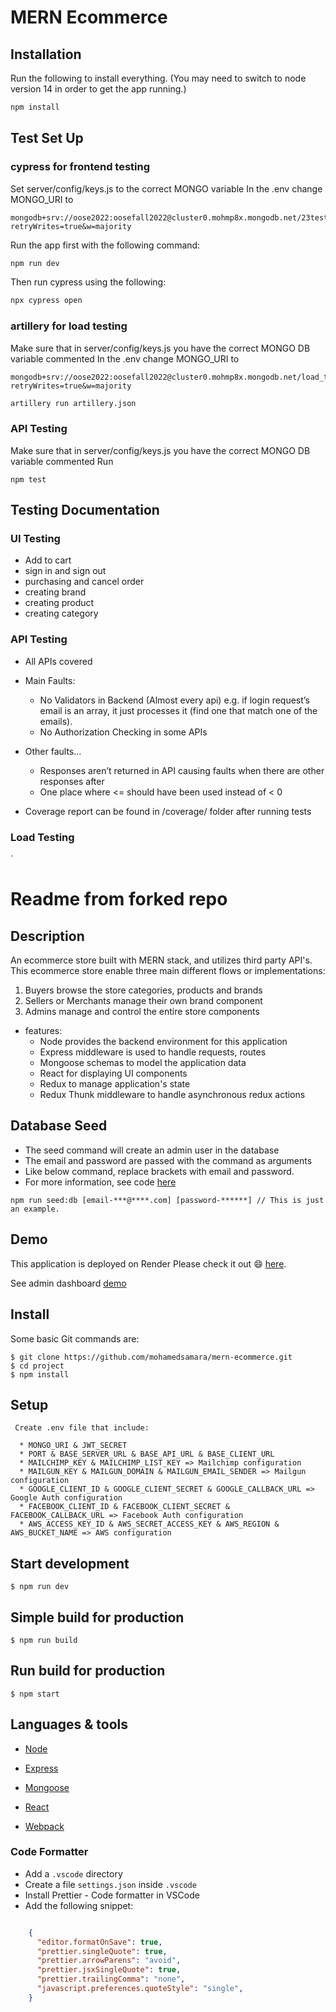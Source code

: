 # MERN Ecommerce

## Installation
Run the following to install everything. (You may need to switch to node version 14 in order to get the app running.)
```bash
npm install
```


## Test Set Up
### cypress for frontend testing
Set server/config/keys.js to the correct MONGO variable
In the .env change MONGO_URI to 
```
mongodb+srv://oose2022:oosefall2022@cluster0.mohmp8x.mongodb.net/23testing?retryWrites=true&w=majority
```

Run the app first with the following command:
```bash
npm run dev
```

Then run cypress using the following:
```bash
npx cypress open
```

### artillery for load testing
Make sure that in server/config/keys.js you have the correct MONGO DB variable commented
In the .env change MONGO_URI to 
```
mongodb+srv://oose2022:oosefall2022@cluster0.mohmp8x.mongodb.net/load_testing?retryWrites=true&w=majority
```
```bash
artillery run artillery.json
```


### API Testing
Make sure that in server/config/keys.js you have the correct MONGO DB variable commented
Run
```
npm test
```



## Testing Documentation

### UI Testing
- Add to cart
- sign in and sign out
- purchasing and cancel order
- creating brand
- creating product
- creating category

### API Testing
- All APIs covered
- Main Faults:
  - No Validators in Backend (Almost every api)
    e.g. if login request’s email is an array, it just processes it (find one that match one of the emails).
  - No Authorization Checking in some APIs

- Other faults…
  - Responses aren’t returned in API causing faults when there are other responses after
  - One place where <= should have been used instead of < 0


- Coverage report can be found in /coverage/ folder after running tests


### Load Testing
`














# Readme from forked repo
## Description

An ecommerce store built with MERN stack, and utilizes third party API's. This ecommerce store enable three main different flows or implementations:

1. Buyers browse the store categories, products and brands
2. Sellers or Merchants manage their own brand component
3. Admins manage and control the entire store components 


* features:
  * Node provides the backend environment for this application
  * Express middleware is used to handle requests, routes
  * Mongoose schemas to model the application data
  * React for displaying UI components
  * Redux to manage application's state
  * Redux Thunk middleware to handle asynchronous redux actions


## Database Seed

* The seed command will create an admin user in the database
* The email and password are passed with the command as arguments
* Like below command, replace brackets with email and password. 
* For more information, see code [here](server/utils/seed.js)

```
npm run seed:db [email-***@****.com] [password-******] // This is just an example.
```

## Demo

This application is deployed on Render Please check it out :smile: [here](https://mern-store.onrender.com).

See admin dashboard [demo](https://mernstore-bucket.s3.us-east-2.amazonaws.com/admin.mp4)

## Install

Some basic Git commands are:

```
$ git clone https://github.com/mohamedsamara/mern-ecommerce.git
$ cd project
$ npm install
```

## Setup

```
 Create .env file that include:

  * MONGO_URI & JWT_SECRET
  * PORT & BASE_SERVER_URL & BASE_API_URL & BASE_CLIENT_URL
  * MAILCHIMP_KEY & MAILCHIMP_LIST_KEY => Mailchimp configuration
  * MAILGUN_KEY & MAILGUN_DOMAIN & MAILGUN_EMAIL_SENDER => Mailgun configuration
  * GOOGLE_CLIENT_ID & GOOGLE_CLIENT_SECRET & GOOGLE_CALLBACK_URL => Google Auth configuration
  * FACEBOOK_CLIENT_ID & FACEBOOK_CLIENT_SECRET & FACEBOOK_CALLBACK_URL => Facebook Auth configuration
  * AWS_ACCESS_KEY_ID & AWS_SECRET_ACCESS_KEY & AWS_REGION & AWS_BUCKET_NAME => AWS configuration
```

## Start development

```
$ npm run dev
```

## Simple build for production

```
$ npm run build
```

## Run build for production

```
$ npm start
```


## Languages & tools

- [Node](https://nodejs.org/en/)

- [Express](https://expressjs.com/)

- [Mongoose](https://mongoosejs.com/)

- [React](https://reactjs.org/)

- [Webpack](https://webpack.js.org/)


### Code Formatter

- Add a `.vscode` directory
- Create a file `settings.json` inside `.vscode`
- Install Prettier - Code formatter in VSCode
- Add the following snippet:  

```json

    {
      "editor.formatOnSave": true,
      "prettier.singleQuote": true,
      "prettier.arrowParens": "avoid",
      "prettier.jsxSingleQuote": true,
      "prettier.trailingComma": "none",
      "javascript.preferences.quoteStyle": "single",
    }

```

